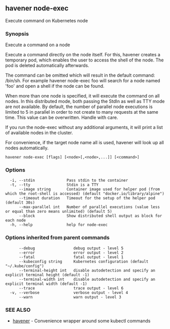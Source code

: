## havener node-exec

Execute command on Kubernetes node

### Synopsis

Execute a command on a node

Execute a command directly on the node itself. For this, havener creates a
temporary pod, which enables the user to access the shell of the node. The pod
is deleted automatically afterwards.

The command can be omitted which will result in the default command: /bin/sh. For
example havener node-exec foo will search for a node named 'foo' and open a
shell if the node can be found.

When more than one node is specified, it will execute the command on all nodes.
In this distributed mode, both passing the StdIn as well as TTY mode are not
available. By default, the number of parallel node executions is limited to 5
in parallel in order to not create to many requests at the same time. This
value can be overwritten. Handle with care.

If you run the node-exec without any additional arguments, it will print a
list of available nodes in the cluster.

For convenience, if the target node name all is used, havener will look up
all nodes automatically.



```
havener node-exec [flags] [<node>[,<node>,...]] [<command>]
```

### Options

```
  -i, --stdin              Pass stdin to the container
  -t, --tty                Stdin is a TTY
      --image string       Container image used for helper pod (from which the root-shell is accessed) (default "docker.io/library/alpine")
      --timeout duration   Timeout for the setup of the helper pod (default 30s)
      --max-parallel int   Number of parallel executions (value less or equal than zero means unlimited) (default 5)
      --block              Show distributed shell output as block for each node
  -h, --help               help for node-exec
```

### Options inherited from parent commands

```
      --debug                 debug output - level 5
      --error                 error output - level 2
      --fatal                 fatal output - level 1
      --kubeconfig string     Kubernetes configuration (default "~/.kube/config")
      --terminal-height int   disable autodetection and specify an explicit terminal height (default -1)
      --terminal-width int    disable autodetection and specify an explicit terminal width (default -1)
      --trace                 trace output - level 6
  -v, --verbose               verbose output - level 4
      --warn                  warn output - level 3
```

### SEE ALSO

* [havener](havener.md)	 - Convenience wrapper around some kubectl commands

